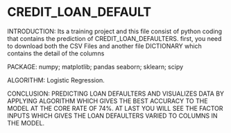 # CREDIT_LOAN_DEFAULT

INTRODUCTION:
Its a training project and this file consist of python coding that contains the prediction of CREDIT_LOAN_DEFAULTERS. 
first, you need to download both the CSV Files and another file DICTIONARY which contains the detail of the columns

PACKAGE:
numpy;
matplotlib;
pandas
seaborn;
sklearn;
scipy

ALGORITHM:
Logistic Regression.

CONCLUSION:
PREDICTING LOAN DEFAULTERS AND VISUALIZES DATA BY APPLYING ALGORITHM WHICH GIVES THE BEST ACCURACY TO THE MODEL AT THE CORE RATE OF 74%. AT LAST YOU WILL SEE THE FACTOR INPUTS WHICH GIVES THE LOAN DEFAULTERS VARIED TO COLUMNS IN THE MODEL.
